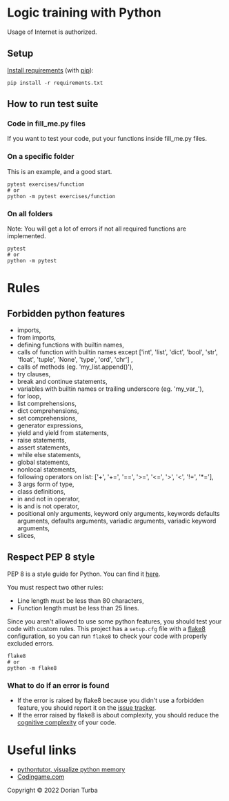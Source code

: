# Logic training with Python

Usage of Internet is authorized.

## Setup

[Install requirements][SA-install requirements.txt with pip]
(with [pip][pip tutorial on youtube]):

```shell
pip install -r requirements.txt
```

## How to run test suite

### Code in fill_me.py files

If you want to test your code, put your functions inside fill_me.py files.

### On a specific folder

This is an example, and a good start.

```shell
pytest exercises/function
# or
python -m pytest exercises/function
```

### On all folders

Note: You will get a lot of errors if not all required functions are
implemented.

```shell
pytest
# or
python -m pytest
```

# Rules

## Forbidden python features

- imports,
- from imports,
- defining functions with builtin names,
- calls of function with builtin names
  except ['int', 'list', 'dict', 'bool', 'str', 'float', 'tuple', 'None', 
'type', 'ord', 'chr']
  ,
- calls of methods (eg. 'my_list.append()'),
- try clauses,
- break and continue statements,
- variables with builtin names or trailing underscore (eg. 'my_var_'),
- for loop,
- list comprehensions,
- dict comprehensions,
- set comprehensions,
- generator expressions,
- yield and yield from statements,
- raise statements,
- assert statements,
- while else statements,
- global statements,
- nonlocal statements,
- following operators on
  list: ['+', '+=', '==', '>=', '<=', '>', '<', '!=', '*='],
- 3 args form of type,
- class definitions,
- in and not in operator,
- is and is not operator,
- positional only arguments, keyword only arguments, keywords defaults
  arguments, defaults arguments, variadic arguments, variadic keyword
  arguments,
- slices,

## Respect PEP 8 style

PEP 8 is a style guide for Python. You can find it [here][PEP 8 page].

You must respect two other rules:

- Line length must be less than 80 characters,
- Function length must be less than 25 lines.

Since you aren't allowed to use some python features, you should test your
code with custom rules. This project has a `setup.cfg` file with
a [flake8][flake8 page] configuration, so you can run `flake8` to check your
code with properly excluded errors.

```shell
flake8
# or
python -m flake8
```

### What to do if an error is found

- If the error is raised by flake8 because you didn't use a forbidden feature,
  you should report it on the [issue tracker][issue tracker].
- If the error raised by flake8 is about complexity, you should reduce
  the [cognitive complexity][cognitive complexity PDF] of your code.

# Useful links

- [pythontutor, visualize python memory][pythontutor main page]
- [Codingame.com][codingame main page]

Copyright © 2022 Dorian Turba

[SA-install requirements.txt with pip]: https://stackoverflow.com/a/15593865/6251742

[pip tutorial on youtube]: https://youtu.be/U2ZN104hIcc

[pythontutor main page]: https://pythontutor.com/

[codingame main page]: https://www.codingame.com/home

[PEP 8 page]: https://www.python.org/dev/peps/pep-0008/

[flake8 page]: https://flake8.pycqa.org/en/latest/

[issue tracker]: https://github.com/Vikka/subjects/issues/new/choose

[cognitive complexity PDF]: https://www.sonarsource.com/docs/CognitiveComplexity.pdf
